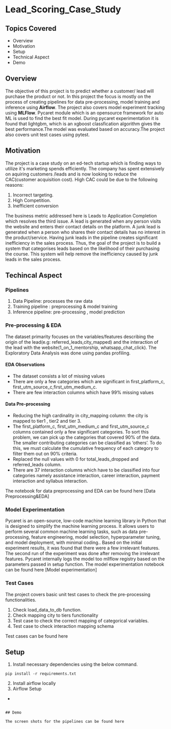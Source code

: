 # Lead_Scoring_Case_Study

## Topics Covered

* Overview
* Motivation
* Setup
* Technical Aspect
* Demo


## Overview

The objective of this project is to predict whether a customer/ lead will purchase the product or not. In this project the focus is mostly on the process of creating pipelines for data pre-processing, model training and inference using **Airflow**. The project also covers model experiment tracking using **MLFlow**. Pycaret module which is an opensource framework for auto ML is used to find the best fit model. During pycaret experimentation it is found that lightgbm, which is an xgboost classfication algorithm gives the best performance.The model was evaluated based on accuracy.The project also covers unit test cases using pytest. 

## Motivation

The project is a case study on an ed-tech startup which is finding ways to utilize it's marketing spends efficiently. The company has spent extensively on aquiring customers /leads and is now looking to reduce the CAC(customer acquisition cost). High CAC could be due to the following reasons:

1. Incorrect targeting.
2. High Competition.
3. Inefficient conversion

The business metric addressed here is Leads to Application Completion which resolves the third issue.
A lead is generated when any person visits the website and enters their contact details on the platform. A junk lead is generated when a person who shares their contact details has no interest in the product/service. Having junk leads in the pipeline creates significant inefficiency in the sales process. Thus, the goal of the project is to build a system that categorises leads based on the likelihood of their purchasing the course. This system will help remove the inefficiency caused by junk leads in the sales process.

## Techincal Aspect

### Pipelines

1. Data Pipeline: processes the raw data 
2. Training pipeline : preprocessing & model training
3. Inference pipeline: pre-processing , model prediction 
### Pre-processing & EDA
The dataset primarity focuses on the variables/features describing the origin of the lead(e.g: referred_leads,city_mapped) and the interaction of the lead with the website(1_on_1_mentorship, whatsapp_chat_click). The Exploratory Data Analysis was done using pandas profiling.
#### EDA Observations
* The dataset consists a lot of missing values
* There are only a few categories which are significant in first_platform_c, first_utm_source_c,first_utm_medium_c.
* There are few interaction columns which have 99% missing values 
#### Data Pre-processing
* Reducing the high cardinality in city_mapping column: the city is mapped to tier1 , tier2 and tier 3.
* The first_platform_c, first_utm_medium_c and first_utm_source_c columns contained only a few significant categories. To sort this problem, we can pick up the categories that covered 90% of the data. The smaller contributing categories can be classified as ‘others’. To do this, we must calculate the cumulative frequency of each category to filter them out on 90% criteria. 
* Replaced the null values with 0 for total_leads_dropped and referred_leads column.
* There are 37 interaction columns which have to be classified into four categories namely assistance interaction, career interaction, payment interaction and syllabus interaction. 

The notebook for data preprocessing and EDA can be found here [Data Preprocessing&EDA]

### Model Experimentation

Pycaret is an open-source, low-code machine learning library in Python that is designed to simplify the machine learning process. It allows users to perform several common machine learning tasks, such as data pre-processing, feature engineering, model selection, hyperparameter tuning, and model deployment, with minimal coding.. Based on the initial experiment results, it was found that there were a few irrelevant features. The second run of the experiment was done after removing the irrelevant features. Pycaret internally logs the model too mllflow registry based on the parameters passed in setup function. The model experimentation notebook can be found here [Model experimentation]

### Test Cases

The project covers basic unit test cases to check the pre-processing functionalities.

1. Check load_data_to_db function.
2. Check mapping city to tiers functionality
3. Test case to check the correct mapping of categorical variables.
4. Test case to check interaction mapping schema

Test cases can be found here



## Setup

1. Install necessary dependencies using the below command.

```
pip install -r requirements.txt
```
2. Install airflow locally
3. Airflow Setup
*

```

## Demo

The screen shots for the pipelines can be found here 